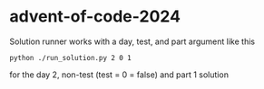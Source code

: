 # advent-of-code-2024

Solution runner works with a day, test, and part argument like this

```shell
python ./run_solution.py 2 0 1
```

for the day 2, non-test (test = 0 = false) and part 1 solution
